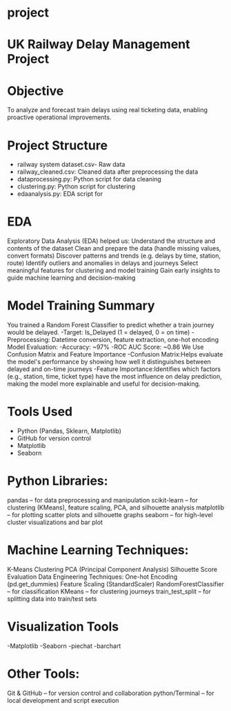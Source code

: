 # project

# UK Railway Delay Management Project

#  Objective
To analyze and forecast train delays using real ticketing data, enabling proactive operational improvements.

# Project Structure
- railway system dataset.csv- Raw data
- railway_cleaned.csv: Cleaned data after preprocessing the data
- dataprocessing.py: Python script for data cleaning
- clustering.py: Python script for clustering
- edaanalysis.py: EDA script for

# EDA 
Exploratory Data Analysis (EDA) helped us:
Understand the structure and contents of the dataset
Clean and prepare the data (handle missing values, convert formats)
Discover patterns and trends (e.g. delays by time, station, route)
Identify outliers and anomalies in delays and journeys
Select meaningful features for clustering and model training
Gain early insights to guide machine learning and decision-making

# Model Training Summary
You trained a Random Forest Classifier to predict whether a train journey would be delayed.
-Target: Is_Delayed (1 = delayed, 0 = on time)
-Preprocessing: Datetime conversion, feature extraction, one-hot encoding
Model Evaluation:
-Accuracy: ~97%
-ROC AUC Score: ~0.86
We Use Confusion Matrix and Feature Importance
-Confusion Matrix:Helps evaluate the model's performance by showing how well it distinguishes between delayed and on-time journeys 
-Feature Importance:Identifies which factors (e.g., station, time, ticket type) have the most influence on delay prediction, making the model more explainable and useful for decision-making.



# Tools Used
- Python (Pandas, Sklearn, Matplotlib)
- GitHub for version control
- Matplotlib
- Seaborn

# Python Libraries:
pandas – for data preprocessing and manipulation
scikit-learn – for clustering (KMeans), feature scaling, PCA, and silhouette analysis
matplotlib – for plotting scatter plots and silhouette graphs
seaborn – for high-level cluster visualizations and bar plot

# Machine Learning Techniques:
K-Means Clustering
PCA (Principal Component Analysis)
Silhouette Score Evaluation
Data Engineering Techniques:
One-hot Encoding (pd.get_dummies)
Feature Scaling (StandardScaler)
RandomForestClassifier – for classification 
KMeans – for clustering journeys
train_test_split – for splitting data into train/test sets

# Visualization Tools
-Matplotlib
-Seaborn
-piechat
-barchart

# Other Tools:
Git & GitHub – for version control and collaboration
python/Terminal – for local development and script execution
